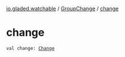 [io.gladed.watchable](../index.md) / [GroupChange](index.md) / [change](./change.md)

# change

`val change: `[`Change`](../-change.md)